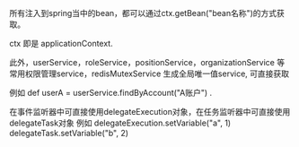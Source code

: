所有注入到spring当中的bean，都可以通过ctx.getBean("bean名称")的方式获取。

ctx 即是 applicationContext.

此外，userService，roleService，positionService，organizationService 等常用权限管理service，redisMutexService 生成全局唯一值service, 可直接获取

例如 def userA = userService.findByAccount("A账户") .

在事件监听器中可直接使用delegateExecution对象，在任务监听器中可直接使用delegateTask对象
例如 delegateExecution.setVariable("a", 1)
    delegateTask.setVariable("b", 2)
